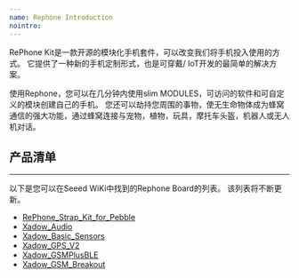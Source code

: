 ```yaml
---
name: Rephone Introduction
nointro:
---
```


RePhone Kit是一款开源的模块化手机套件，可以改变我们将手机投入使用的方式。 它提供了一种新的手机定制形式，也是可穿戴/ IoT开发的最简单的解决方案。

使用Rephone，您可以在几分钟内使用slim MODULES，可访问的软件和可自定义的模块创建自己的手机。 您还可以劫持您周围的事物，使无生命物体成为蜂窝通信的强大功能，通过蜂窝连接与宠物，植物，玩具，摩托车头盔，机器人或无人机对话。


## 产品清单
---
以下是您可以在Seeed WiKi中找到的Rephone Board的列表。 该列表将不断更新。

* [RePhone_Strap_Kit_for_Pebble](http://wiki.seeedstudio.com/cn/RePhone_Strap_Kit_for_Pebble)
* [Xadow_Audio](http://wiki.seeedstudio.com/cn/Xadow_Audio)
* [Xadow_Basic_Sensors](http://wiki.seeedstudio.com/cn/Xadow_Basic_Sensors)
* [Xadow_GPS_V2](http://wiki.seeedstudio.com/cn/Xadow_GPS_V2)
* [Xadow_GSMPlusBLE](http://wiki.seeedstudio.com/cn/Xadow_GSMPlusBLE)
* [Xadow_GSM_Breakout](http://wiki.seeedstudio.com/cn/Xadow_GSM_Breakout)